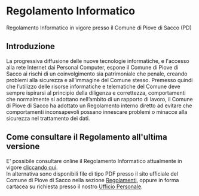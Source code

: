 # Regolamento Informatico
Regolamento Informatico in vigore presso il Comune di Piove di Sacco (PD)

## Introduzione
La progressiva diffusione delle nuove tecnologie informatiche, e l'accesso alla rete Internet dai Personal Computer, espone il Comune di Piove di Sacco ai rischi di un coinvolgimento sia patrimoniale che penale, creando problemi alla sicurezza e all’immagine del Comune stesso.
Premesso quindi che l’utilizzo delle risorse informatiche e telematiche del Comune deve sempre ispirarsi al principio della diligenza e correttezza, comportamenti che normalmente si adottano nell’ambito di un rapporto di lavoro, il Comune di Piove di Sacco ha adottato un Regolamento interno diretto ad evitare che comportamenti inconsapevoli possano innescare problemi o minacce alla sicurezza nel trattamento dei dati.

## Come consultare il Regolamento all'ultima versione
E' possibile consultare online il Regolamento Informatico attualmente in vigore [cliccando qui](regolamento_informatico_comunale.md).  
In alternativa sono disponibili file di tipo PDF presso il sito ufficiale del Comune di Piove di Sacco nella sezione [Regolamenti](https://piovedisacco.trasparenza-valutazione-merito.it/web/trasparenza/dettaglio-trasparenza?p_p_id=jcitygovmenutrasversaleleftcolumn_WAR_jcitygovalbiportlet&p_p_lifecycle=0&p_p_state=normal&p_p_mode=view&p_p_col_id=column-2&p_p_col_count=1&_jcitygovmenutrasversaleleftcolumn_WAR_jcitygovalbiportlet_current-page-parent=12501&_jcitygovmenutrasversaleleftcolumn_WAR_jcitygovalbiportlet_current-page=12503), oppure in forma cartacea su richiesta presso il nostro [Ufficio Personale](https://www.comune.piovedisacco.pd.it/it/organizational_unit/10356).  
